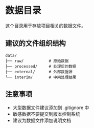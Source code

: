 # 数据目录

这个目录用于存放项目相关的数据文件。

## 建议的文件组织结构

```
data/
├── raw/           # 原始数据
├── processed/     # 处理后的数据
├── external/      # 外部数据源
└── interim/       # 中间处理结果
```

## 注意事项

- 大型数据文件建议添加到 .gitignore 中
- 敏感数据不要提交到版本控制系统
- 建议为数据文件添加说明文档
